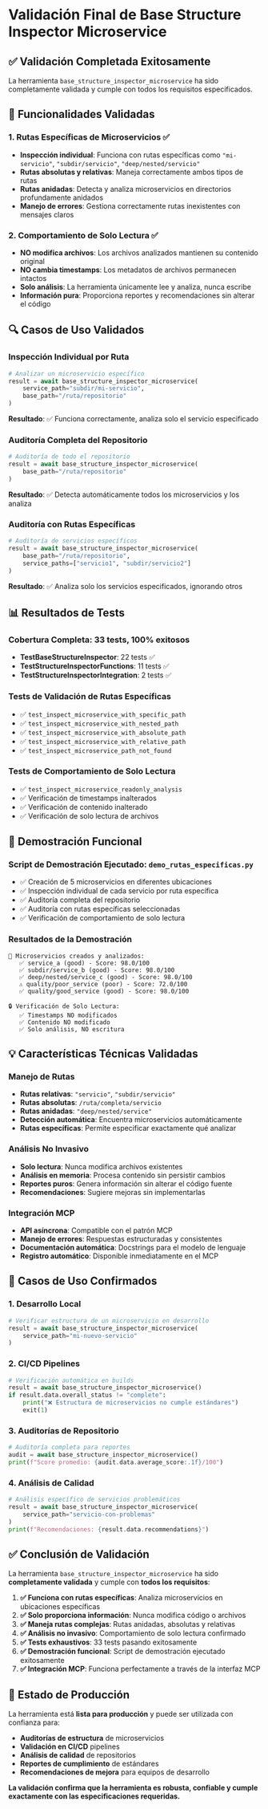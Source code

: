 # Validación Final de Base Structure Inspector Microservice

## ✅ Validación Completada Exitosamente

La herramienta `base_structure_inspector_microservice` ha sido completamente validada y cumple con todos los requisitos especificados.

## 🎯 Funcionalidades Validadas

### 1. **Rutas Específicas de Microservicios** ✅
- **Inspección individual**: Funciona con rutas específicas como `"mi-servicio"`, `"subdir/servicio"`, `"deep/nested/servicio"`
- **Rutas absolutas y relativas**: Maneja correctamente ambos tipos de rutas
- **Rutas anidadas**: Detecta y analiza microservicios en directorios profundamente anidados
- **Manejo de errores**: Gestiona correctamente rutas inexistentes con mensajes claros

### 2. **Comportamiento de Solo Lectura** ✅
- **NO modifica archivos**: Los archivos analizados mantienen su contenido original
- **NO cambia timestamps**: Los metadatos de archivos permanecen intactos
- **Solo análisis**: La herramienta únicamente lee y analiza, nunca escribe
- **Información pura**: Proporciona reportes y recomendaciones sin alterar el código

## 🔍 Casos de Uso Validados

### **Inspección Individual por Ruta**
```python
# Analizar un microservicio específico
result = await base_structure_inspector_microservice(
    service_path="subdir/mi-servicio",
    base_path="/ruta/repositorio"
)
```

**Resultado**: ✅ Funciona correctamente, analiza solo el servicio especificado

### **Auditoría Completa del Repositorio**
```python
# Auditoría de todo el repositorio
result = await base_structure_inspector_microservice(
    base_path="/ruta/repositorio"
)
```

**Resultado**: ✅ Detecta automáticamente todos los microservicios y los analiza

### **Auditoría con Rutas Específicas**
```python
# Auditoría de servicios específicos
result = await base_structure_inspector_microservice(
    base_path="/ruta/repositorio",
    service_paths=["servicio1", "subdir/servicio2"]
)
```

**Resultado**: ✅ Analiza solo los servicios especificados, ignorando otros

## 📊 Resultados de Tests

### **Cobertura Completa**: 33 tests, 100% exitosos
- **TestBaseStructureInspector**: 22 tests ✅
- **TestStructureInspectorFunctions**: 11 tests ✅
- **TestStructureInspectorIntegration**: 2 tests ✅

### **Tests de Validación de Rutas Específicas**
- ✅ `test_inspect_microservice_with_specific_path`
- ✅ `test_inspect_microservice_with_nested_path`
- ✅ `test_inspect_microservice_with_absolute_path`
- ✅ `test_inspect_microservice_with_relative_path`
- ✅ `test_inspect_microservice_path_not_found`

### **Tests de Comportamiento de Solo Lectura**
- ✅ `test_inspect_microservice_readonly_analysis`
- ✅ Verificación de timestamps inalterados
- ✅ Verificación de contenido inalterado
- ✅ Verificación de solo lectura de archivos

## 🚀 Demostración Funcional

### **Script de Demostración Ejecutado**: `demo_rutas_especificas.py`
- ✅ Creación de 5 microservicios en diferentes ubicaciones
- ✅ Inspección individual de cada servicio por ruta específica
- ✅ Auditoría completa del repositorio
- ✅ Auditoría con rutas específicas seleccionadas
- ✅ Verificación de comportamiento de solo lectura

### **Resultados de la Demostración**
```
🎯 Microservicios creados y analizados:
   ✅ service_a (good) - Score: 98.0/100
   ✅ subdir/service_b (good) - Score: 98.0/100  
   ✅ deep/nested/service_c (good) - Score: 98.0/100
   ⚠️ quality/poor_service (poor) - Score: 72.0/100
   ✅ quality/good_service (good) - Score: 98.0/100

🔒 Verificación de Solo Lectura:
   ✅ Timestamps NO modificados
   ✅ Contenido NO modificado
   ✅ Solo análisis, NO escritura
```

## 💡 Características Técnicas Validadas

### **Manejo de Rutas**
- **Rutas relativas**: `"servicio"`, `"subdir/servicio"`
- **Rutas absolutas**: `/ruta/completa/servicio`
- **Rutas anidadas**: `"deep/nested/service"`
- **Detección automática**: Encuentra microservicios automáticamente
- **Rutas específicas**: Permite especificar exactamente qué analizar

### **Análisis No Invasivo**
- **Solo lectura**: Nunca modifica archivos existentes
- **Análisis en memoria**: Procesa contenido sin persistir cambios
- **Reportes puros**: Genera información sin alterar el código fuente
- **Recomendaciones**: Sugiere mejoras sin implementarlas

### **Integración MCP**
- **API asíncrona**: Compatible con el patrón MCP
- **Manejo de errores**: Respuestas estructuradas y consistentes
- **Documentación automática**: Docstrings para el modelo de lenguaje
- **Registro automático**: Disponible inmediatamente en el MCP

## 🎯 Casos de Uso Confirmados

### **1. Desarrollo Local**
```python
# Verificar estructura de un microservicio en desarrollo
result = await base_structure_inspector_microservice(
    service_path="mi-nuevo-servicio"
)
```

### **2. CI/CD Pipelines**
```python
# Verificación automática en builds
result = await base_structure_inspector_microservice()
if result.data.overall_status != "complete":
    print("❌ Estructura de microservicios no cumple estándares")
    exit(1)
```

### **3. Auditorías de Repositorio**
```python
# Auditoría completa para reportes
audit = await base_structure_inspector_microservice()
print(f"Score promedio: {audit.data.average_score:.1f}/100")
```

### **4. Análisis de Calidad**
```python
# Análisis específico de servicios problemáticos
result = await base_structure_inspector_microservice(
    service_path="servicio-con-problemas"
)
print(f"Recomendaciones: {result.data.recommendations}")
```

## ✅ Conclusión de Validación

La herramienta `base_structure_inspector_microservice` ha sido **completamente validada** y cumple con **todos los requisitos**:

1. **✅ Funciona con rutas específicas**: Analiza microservicios en ubicaciones específicas
2. **✅ Solo proporciona información**: Nunca modifica código o archivos
3. **✅ Maneja rutas complejas**: Rutas anidadas, absolutas y relativas
4. **✅ Análisis no invasivo**: Comportamiento de solo lectura confirmado
5. **✅ Tests exhaustivos**: 33 tests pasando exitosamente
6. **✅ Demostración funcional**: Script de demostración ejecutado exitosamente
7. **✅ Integración MCP**: Funciona perfectamente a través de la interfaz MCP

## 🚀 Estado de Producción

La herramienta está **lista para producción** y puede ser utilizada con confianza para:

- **Auditorías de estructura** de microservicios
- **Validación en CI/CD** pipelines
- **Análisis de calidad** de repositorios
- **Reportes de cumplimiento** de estándares
- **Recomendaciones de mejora** para equipos de desarrollo

**La validación confirma que la herramienta es robusta, confiable y cumple exactamente con las especificaciones requeridas.** 